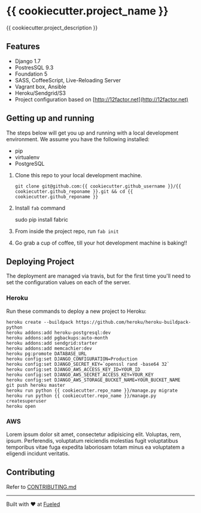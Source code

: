 {{ cookiecutter.project_name }}
==============================

{{ cookiecutter.project_description }}

Features
--------

* Django 1.7
* PostresSQL 9.3
* Foundation 5
* SASS, CoffeeScript, Live-Reloading Server
* Vagrant box, Ansible
* Heroku/Sendgrid/S3
* Project configuration based on [http://12factor.net](http://12factor.net)


## Getting up and running

The steps below will get you up and running with a local development environment. We assume you have the following installed:

* pip
* virtualenv
* PostgreSQL

1. Clone this repo to your local development machine.

    ```
    git clone git@github.com:{{ cookiecutter.github_username }}/{{ cookiecutter.github_reponame }}.git && cd {{ cookiecutter.github_reponame }}
    ```

2. Install `fab` command

    sudo pip install fabric

3. From inside the project repo, run `fab init`

5. Go grab a cup of coffee, till your hot development machine is baking!!


## Deploying Project

The deployment are managed via travis, but for the first time you'll need to set the configuration values on each of the server.

### Heroku

Run these commands to deploy a new project to Heroku:

```
heroku create --buildpack https://github.com/heroku/heroku-buildpack-python
heroku addons:add heroku-postgresql:dev
heroku addons:add pgbackups:auto-month
heroku addons:add sendgrid:starter
heroku addons:add memcachier:dev
heroku pg:promote DATABASE_URL
heroku config:set DJANGO_CONFIGURATION=Production
heroku config:set DJANGO_SECRET_KEY=`openssl rand -base64 32`
heroku config:set DJANGO_AWS_ACCESS_KEY_ID=YOUR_ID
heroku config:set DJANGO_AWS_SECRET_ACCESS_KEY=YOUR_KEY
heroku config:set DJANGO_AWS_STORAGE_BUCKET_NAME=YOUR_BUCKET_NAME
git push heroku master
heroku run python {{ cookiecutter.repo_name }}/manage.py migrate
heroku run python {{ cookiecutter.repo_name }}/manage.py createsuperuser
heroku open
```

### AWS

Lorem ipsum dolor sit amet, consectetur adipisicing elit. Voluptas, rem, ipsum. Perferendis, voluptatum reiciendis molestias fugit voluptatibus temporibus vitae fuga expedita laboriosam totam minus ea voluptatem a eligendi incidunt veritatis.


## Contributing

Refer to [CONTRIBUTING.md][contributing]

[contributing]: http://github.com/{{cookiecutter.github_username}}/{{cookiecutter.github_reponame}}/tree/master/CONTRIBUTING.md

--------
Built with ♥ at [Fueled](http://fueled.com)
